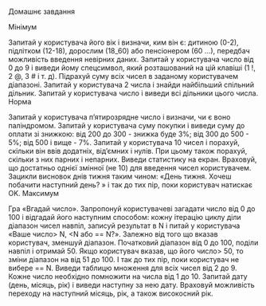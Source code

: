 Домашнє завдання

Мінімум

Запитай у користувача його вік і визначи, ким він є: дитиною (0-2), підлітком (12-18), дорослим (18_60) або пенсіонером (60 ...), передбач можливість введення невірних даних.
Запитай у користувача число від 0 до 9 і виведи йому спецсимвол, який розташований на цій клавіші (1 !, 2 @, 3 # і т. д).
Підрахуй суму всіх чисел в заданому користувачем діапазоні.
Запитай у користувача 2 числа і знайди найбільший спільний дільник.
Запитай у користувача число і виведи всі дільники цього числа.
Норма

Запитай у користувача п’ятирозрядне число і визначи, чи є воно паліндромом.
Запитай у користувача суму покупки і виведи суму до оплати зі знижкою:
від 200 до 300 - знижка буде 3%; 
від 300 до 500 - 5%;
від 500 і вище - 7%.
Запитай у користувача 10 чисел і порахуй, скільки він ввів додатніх, від’ємних і нулів. При цьому також порахуй, скільки з них парних і непарних. Виведи статистику на екран. Враховуй, що достатньо однієї змінної (не 10) для введення чисел користувачем.
Зацикли висновок днів тижня таким чином: «День тижня. Хочеш побачити наступний день? » і так до тих пір, поки користувач натискає OK.
Максимум

Гра «Вгадай число». Запропонуй користувачеві загадати число від 0 до 100 і відгадай його наступним способом: кожну ітерацію циклу діли діапазон чисел навпіл, записуй результат в N і питай у користувача «Ваше число> N, <N або == N?». Залежно від того що вказав користувач, зменшуй діапазон. Початковий діапазон від 0 до 100, поділи навпіл і отримай 50. Якщо користувач вказав, що його число> 50, то зміни діапазон на від 51 до 100. І так до тих пір, поки користувач не вибере == N.
Виведи таблицю множення для всіх чисел від 2 до 9. Кожне число необхідно помножити на числа від 1 до 10.
Запитай дату (день, місяць, рік) і виведи наступну за нею дату. Враховуй можливість переходу на наступний місяць, рік, а також високосний рік.